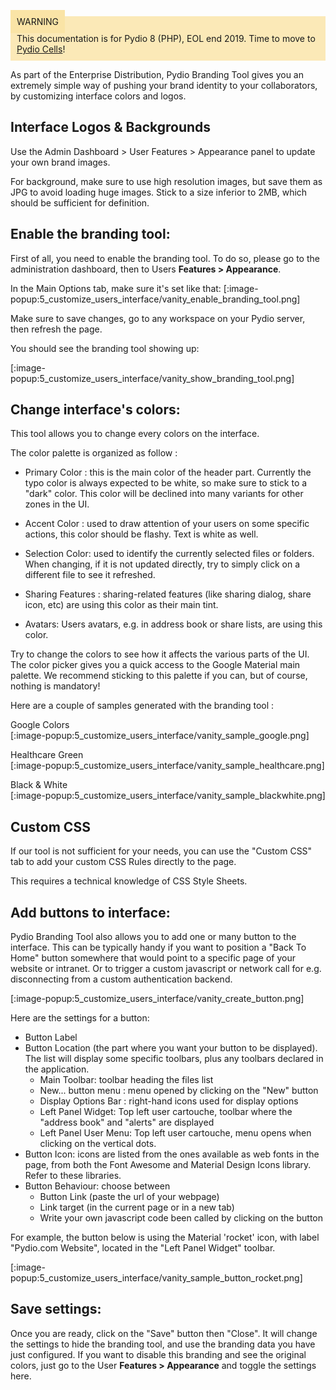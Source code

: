 <div style="background-color: #fbe9b7;font-size: 14px;">
<span style="background-color: #fae4a6;padding: 10px;">WARNING</span>
<span style="padding: 10px;display: inline-block;">This documentation is for Pydio 8 (PHP), EOL end 2019. Time to move to <a href="https://pydio.com/en/docs/cells/v2/quick-start">Pydio Cells</a>!</span>
</div>

As part of the Enterprise Distribution, Pydio Branding Tool gives you an extremely simple way of pushing your brand identity to your collaborators, 
by customizing interface colors and logos.



## Interface Logos & Backgrounds

Use the Admin Dashboard > User Features > Appearance panel to update your own brand images.

For background, make sure to use high resolution images, but save them as JPG to avoid loading huge images. Stick to a size inferior to 2MB, which should be sufficient for definition.

## Enable the branding tool:

First of all, you need to enable the branding tool. To do so, please go to the administration dashboard, then to Users **Features > Appearance**.

In the Main Options tab, make sure it's set like that:
[:image-popup:5_customize_users_interface/vanity_enable_branding_tool.png]

Make sure to save changes, go to any workspace on your Pydio server, then refresh the page.

You should see the branding tool showing up:

[:image-popup:5_customize_users_interface/vanity_show_branding_tool.png]

## Change interface's colors:

This tool allows you to change every colors on the interface. 

The color palette is organized as follow : 

- Primary Color : this is the main color of the header part. Currently the typo color is always expected to be white, so make sure to stick to a "dark" color. This color will be declined into many variants for other zones in the UI.
- Accent Color : used to draw attention of your users on some specific actions, this color should be flashy. Text is white as well.
- Selection Color: used to identify the currently selected files or folders. When changing, if it is not updated directly, try to simply click on a different file to see it refreshed.

- Sharing Features : sharing-related features (like sharing dialog, share icon, etc) are using this color as their main tint.
- Avatars: Users avatars, e.g. in address book or share lists, are using this color.  

Try to change the colors to see how it affects the various parts of the UI. The color picker gives you a quick access to the Google Material main palette. We recommend sticking
to this palette if you can, but of course, nothing is mandatory!

Here are a couple of samples generated with the branding tool : 

Google Colors  
[:image-popup:5_customize_users_interface/vanity_sample_google.png]

Healthcare Green  
[:image-popup:5_customize_users_interface/vanity_sample_healthcare.png]

Black & White  
[:image-popup:5_customize_users_interface/vanity_sample_blackwhite.png]

## Custom CSS

If our tool is not sufficient for your needs, you can use the "Custom CSS" tab to add your custom CSS Rules directly to the page. 

This requires a technical knowledge of CSS Style Sheets.

## Add buttons to interface:

Pydio Branding Tool also allows you to add one or many button to the interface. This can be typically handy if you want to position a "Back To Home" button somewhere that 
would point to a specific page of your website or intranet. Or to trigger a custom javascript or network call for e.g. disconnecting from a custom authentication backend.

[:image-popup:5_customize_users_interface/vanity_create_button.png]

Here are the settings for a button:

- Button Label
- Button Location (the part where you want your button to be displayed). The list will display some specific toolbars, plus any toolbars declared in the application.
  - Main Toolbar: toolbar heading the files list
  - New... button menu : menu opened by clicking on the "New" button
  - Display Options Bar : right-hand icons used for display options
  - Left Panel Widget: Top left user cartouche, toolbar where the "address book" and "alerts" are displayed
  - Left Panel User Menu: Top left user cartouche, menu opens when clicking on the vertical dots.
- Button Icon: icons are listed from the ones available as web fonts in the page, from both the Font Awesome and Material Design Icons library. Refer to these libraries.
- Button Behaviour: choose between
  - Button Link (paste the url of your webpage)
  - Link target (in the current page or in a new tab)
  - Write your own javascript code been called by clicking on the button

For example, the button below is using the Material 'rocket' icon, with label "Pydio.com Website", located in the "Left Panel Widget" toolbar.

[:image-popup:5_customize_users_interface/vanity_sample_button_rocket.png]

## Save settings:

Once you are ready, click on the "Save" button then "Close". It will change the settings to hide the branding tool, and use the branding data you have just configured. If you want 
 to disable this branding and see the original colors, just go to the User **Features > Appearance** and toggle the settings here.